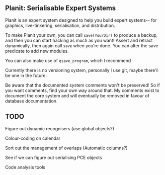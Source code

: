 
## Planit: Serialisable Expert Systems

Planit is an expert system designed to help you build expert systems-- for graphics, live-tinkering, serialisation, and distribution.

To make Planit your own, you can call `save(YourDir)` to produce a backup, and then you can start hacking as much as you want! Assert and retract dynamically, then again call `save` when you're done. You can alter the save predicate to add new modules.

You can also make use of `qsave_program`, which I recommend

Currently there is no versioning system, personally I use git, maybe there'll be one in the future.

Be aware that the documented system comments won't be preserved! So if you want comments, find your own way around that. My comments exist to document the core system and will eventually be removed in favour of database documentation.

## TODO

Figure out dynamic recognisers (use global objects?)

Colour-coding on calendar

Sort out the management of overlaps (Automatic columns?)

See if we can figure out serialising PCE objects

Code analysis tools
